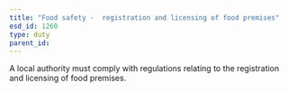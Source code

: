 ```yaml
---
title: "Food safety -  registration and licensing of food premises"
esd_id: 1260
type: duty
parent_id:  
---
```


A local authority must comply with regulations relating to the registration and licensing of food premises.

